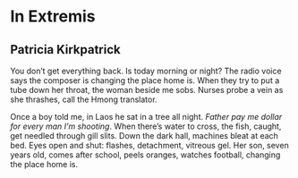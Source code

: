 # In Extremis
## Patricia Kirkpatrick

You don’t get everything back.
Is today morning or night? The radio voice says
the composer is changing the place home is.
When they try to put a tube down her throat,
the woman beside me sobs. Nurses probe
a vein as she thrashes, call the Hmong translator.

Once a boy told me, in Laos he sat in a tree
all night. _Father pay me dollar for every man I’m shooting_.
When there’s water to cross, the fish, caught,
get needled through gill slits. Down the dark hall,
machines bleat at each bed. Eyes open and shut: flashes,
detachment, vitreous gel. Her son, seven years old,
comes after school, peels oranges, watches football,
changing the place home is.